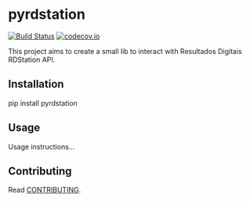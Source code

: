 # pyrdstation

[![Build Status](https://travis-ci.org/JetBov/pyrdstation.svg?branch=master)](https://travis-ci.org/JetBov/pyrdstation)
[![codecov.io](https://codecov.io/github/hbetts/orbitalpy/coverage.svg?branch=master)](https://codecov.io/github/JetBov/pyrdstation?branch=master)

This project aims to create a small lib to interact with Resultados Digitais RDStation API.

## Installation

pip install pyrdstation

## Usage

Usage instructions...

## Contributing

Read [CONTRIBUTING](CONTRIBUTING.md).
